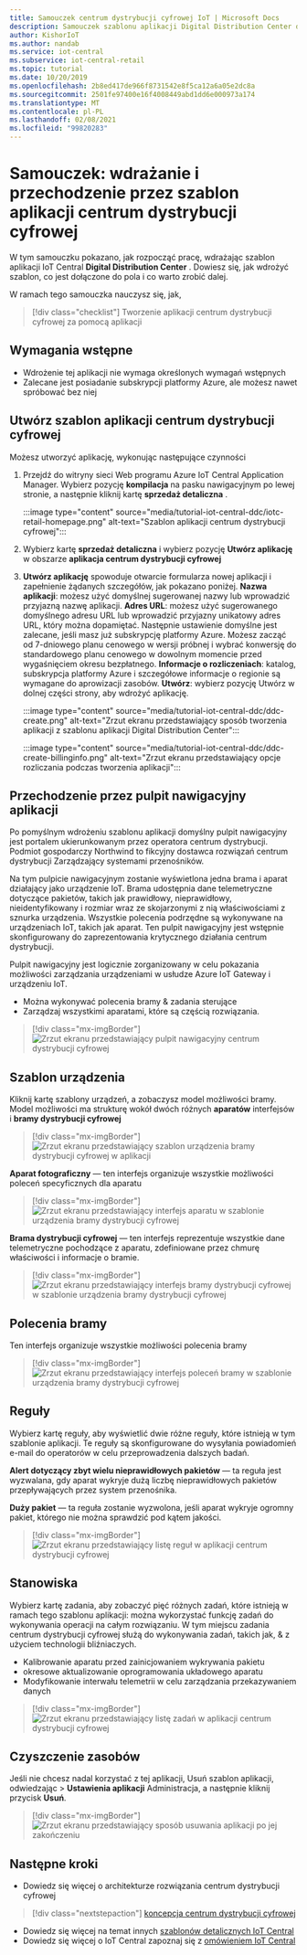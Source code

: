 ```yaml
---
title: Samouczek centrum dystrybucji cyfrowej IoT | Microsoft Docs
description: Samouczek szablonu aplikacji Digital Distribution Center dla IoT Central
author: KishorIoT
ms.author: nandab
ms.service: iot-central
ms.subservice: iot-central-retail
ms.topic: tutorial
ms.date: 10/20/2019
ms.openlocfilehash: 2b8ed417de966f8731542e8f5ca12a6a05e2dc8a
ms.sourcegitcommit: 2501fe97400e16f4008449abd1dd6e000973a174
ms.translationtype: MT
ms.contentlocale: pl-PL
ms.lasthandoff: 02/08/2021
ms.locfileid: "99820283"
---
```

# <a name="tutorial-deploy-and-walk-through-a-digital-distribution-center-application-template"></a>Samouczek: wdrażanie i przechodzenie przez szablon aplikacji centrum dystrybucji cyfrowej

W tym samouczku pokazano, jak rozpocząć pracę, wdrażając szablon aplikacji IoT Central **Digital Distribution Center** . Dowiesz się, jak wdrożyć szablon, co jest dołączone do pola i co warto zrobić dalej.

W ramach tego samouczka nauczysz się, jak, 

> [!div class="checklist"]
> Tworzenie aplikacji centrum dystrybucji cyfrowej za pomocą aplikacji 

## <a name="prerequisites"></a>Wymagania wstępne
* Wdrożenie tej aplikacji nie wymaga określonych wymagań wstępnych
* Zalecane jest posiadanie subskrypcji platformy Azure, ale możesz nawet spróbować bez niej

## <a name="create-digital-distribution-center-application-template"></a>Utwórz szablon aplikacji centrum dystrybucji cyfrowej

Możesz utworzyć aplikację, wykonując następujące czynności

1. Przejdź do witryny sieci Web programu Azure IoT Central Application Manager. Wybierz pozycję **kompilacja** na pasku nawigacyjnym po lewej stronie, a następnie kliknij kartę **sprzedaż detaliczna** .

    :::image type="content" source="media/tutorial-iot-central-ddc/iotc-retail-homepage.png" alt-text="Szablon aplikacji centrum dystrybucji cyfrowej":::
1. Wybierz kartę **sprzedaż detaliczna** i wybierz pozycję **Utwórz aplikację** w obszarze **aplikacja centrum dystrybucji cyfrowej**

1. **Utwórz aplikację** spowoduje otwarcie formularza nowej aplikacji i zapełnienie żądanych szczegółów, jak pokazano poniżej.
   **Nazwa aplikacji**: możesz użyć domyślnej sugerowanej nazwy lub wprowadzić przyjazną nazwę aplikacji.
   **Adres URL**: możesz użyć sugerowanego domyślnego adresu URL lub wprowadzić przyjazny unikatowy adres URL, który można dopamiętać. Następnie ustawienie domyślne jest zalecane, jeśli masz już subskrypcję platformy Azure. Możesz zacząć od 7-dniowego planu cenowego w wersji próbnej i wybrać konwersję do standardowego planu cenowego w dowolnym momencie przed wygaśnięciem okresu bezpłatnego.
   **Informacje o rozliczeniach**: katalog, subskrypcja platformy Azure i szczegółowe informacje o regionie są wymagane do aprowizacji zasobów.
   **Utwórz**: wybierz pozycję Utwórz w dolnej części strony, aby wdrożyć aplikację.

   :::image type="content" source="media/tutorial-iot-central-ddc/ddc-create.png" alt-text="Zrzut ekranu przedstawiający sposób tworzenia aplikacji z szablonu aplikacji Digital Distribution Center":::

   :::image type="content" source="media/tutorial-iot-central-ddc/ddc-create-billinginfo.png" alt-text="Zrzut ekranu przedstawiający opcje rozliczania podczas tworzenia aplikacji":::

## <a name="walk-through-the-application-dashboard"></a>Przechodzenie przez pulpit nawigacyjny aplikacji 

Po pomyślnym wdrożeniu szablonu aplikacji domyślny pulpit nawigacyjny jest portalem ukierunkowanym przez operatora centrum dystrybucji. Podmiot gospodarczy Northwind to fikcyjny dostawca rozwiązań centrum dystrybucji Zarządzający systemami przenośników. 

Na tym pulpicie nawigacyjnym zostanie wyświetlona jedna brama i aparat działający jako urządzenie IoT. Brama udostępnia dane telemetryczne dotyczące pakietów, takich jak prawidłowy, nieprawidłowy, nieidentyfikowany i rozmiar wraz ze skojarzonymi z nią właściwościami z sznurka urządzenia. Wszystkie polecenia podrzędne są wykonywane na urządzeniach IoT, takich jak aparat. Ten pulpit nawigacyjny jest wstępnie skonfigurowany do zaprezentowania krytycznego działania centrum dystrybucji.

Pulpit nawigacyjny jest logicznie zorganizowany w celu pokazania możliwości zarządzania urządzeniami w usłudze Azure IoT Gateway i urządzeniu IoT.  
   * Można wykonywać polecenia bramy & zadania sterujące
   * Zarządzaj wszystkimi aparatami, które są częścią rozwiązania. 

> [!div class="mx-imgBorder"]
> ![Zrzut ekranu przedstawiający pulpit nawigacyjny centrum dystrybucji cyfrowej](./media/tutorial-iot-central-ddc/ddc-dashboard.png)

## <a name="device-template"></a>Szablon urządzenia

Kliknij kartę szablony urządzeń, a zobaczysz model możliwości bramy. Model możliwości ma strukturę wokół dwóch różnych **aparatów** interfejsów i **bramy dystrybucji cyfrowej**

> [!div class="mx-imgBorder"]
> ![Zrzut ekranu przedstawiający szablon urządzenia bramy dystrybucji cyfrowej w aplikacji](./media/tutorial-iot-central-ddc/ddc-devicetemplate1.png)

**Aparat fotograficzny** — ten interfejs organizuje wszystkie możliwości poleceń specyficznych dla aparatu 

> [!div class="mx-imgBorder"]
> ![Zrzut ekranu przedstawiający interfejs aparatu w szablonie urządzenia bramy dystrybucji cyfrowej](./media/tutorial-iot-central-ddc/ddc-camera.png)

**Brama dystrybucji cyfrowej** — ten interfejs reprezentuje wszystkie dane telemetryczne pochodzące z aparatu, zdefiniowane przez chmurę właściwości i informacje o bramie.

> [!div class="mx-imgBorder"]
> ![Zrzut ekranu przedstawiający interfejs bramy dystrybucji cyfrowej w szablonie urządzenia bramy dystrybucji cyfrowej](./media/tutorial-iot-central-ddc/ddc-devicetemplate1.png)


## <a name="gateway-commands"></a>Polecenia bramy
Ten interfejs organizuje wszystkie możliwości polecenia bramy

> [!div class="mx-imgBorder"]
> ![Zrzut ekranu przedstawiający interfejs poleceń bramy w szablonie urządzenia bramy dystrybucji cyfrowej](./media/tutorial-iot-central-ddc/ddc-camera.png)

## <a name="rules"></a>Reguły
Wybierz kartę reguły, aby wyświetlić dwie różne reguły, które istnieją w tym szablonie aplikacji. Te reguły są skonfigurowane do wysyłania powiadomień e-mail do operatorów w celu przeprowadzenia dalszych badań.

 **Alert dotyczący zbyt wielu nieprawidłowych pakietów** — ta reguła jest wyzwalana, gdy aparat wykryje dużą liczbę nieprawidłowych pakietów przepływających przez system przenośnika.
 
**Duży pakiet** — ta reguła zostanie wyzwolona, jeśli aparat wykryje ogromny pakiet, którego nie można sprawdzić pod kątem jakości. 

> [!div class="mx-imgBorder"]
> ![Zrzut ekranu przedstawiający listę reguł w aplikacji centrum dystrybucji cyfrowej](./media/tutorial-iot-central-ddc/ddc-rules.png)

## <a name="jobs"></a>Stanowiska
Wybierz kartę zadania, aby zobaczyć pięć różnych zadań, które istnieją w ramach tego szablonu aplikacji: można wykorzystać funkcję zadań do wykonywania operacji na całym rozwiązaniu. W tym miejscu zadania centrum dystrybucji cyfrowej służą do wykonywania zadań, takich jak, & z użyciem technologii bliźniaczych.
   * Kalibrowanie aparatu przed zainicjowaniem wykrywania pakietu 
   * okresowe aktualizowanie oprogramowania układowego aparatu
   * Modyfikowanie interwału telemetrii w celu zarządzania przekazywaniem danych

> [!div class="mx-imgBorder"]
> ![Zrzut ekranu przedstawiający listę zadań w aplikacji centrum dystrybucji cyfrowej](./media/tutorial-iot-central-ddc/ddc-jobs.png)

## <a name="clean-up-resources"></a>Czyszczenie zasobów
Jeśli nie chcesz nadal korzystać z tej aplikacji, Usuń szablon aplikacji, odwiedzając   >  **Ustawienia aplikacji** Administracja, a następnie kliknij przycisk **Usuń**.

> [!div class="mx-imgBorder"]
> ![Zrzut ekranu przedstawiający sposób usuwania aplikacji po jej zakończeniu](./media/tutorial-iot-central-ddc/ddc-cleanup.png)

## <a name="next-steps"></a>Następne kroki
* Dowiedz się więcej o architekturze rozwiązania centrum dystrybucji cyfrowej 
> [!div class="nextstepaction"]
> [koncepcja centrum dystrybucji cyfrowej](./architecture-digital-distribution-center.md)
* Dowiedz się więcej na temat innych [szablonów detalicznych IoT Central](./overview-iot-central-retail.md)
* Dowiedz się więcej o IoT Central zapoznaj się z [omówieniem IoT Central](../core/overview-iot-central.md)
